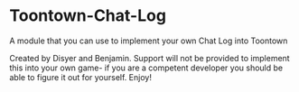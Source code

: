 # Toontown-Chat-Log
A module that you can use to implement your own Chat Log into Toontown

Created by Disyer and Benjamin. Support will not be provided to implement this into your own game- if you are a competent developer you should be able to figure it out for yourself. Enjoy!
